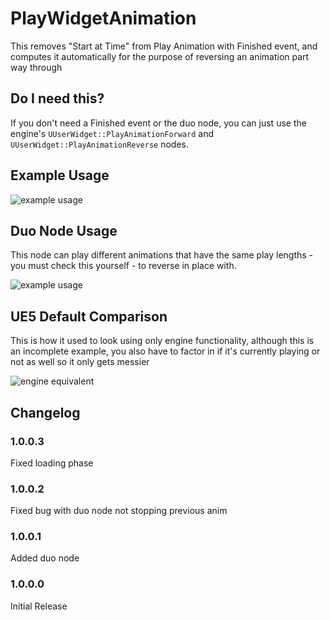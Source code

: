 # PlayWidgetAnimation
This removes "Start at Time" from Play Animation with Finished event, and computes it automatically for the purpose of reversing an animation part way through

## Do I need this?
If you don't need a Finished event or the duo node, you can just use the engine's `UUserWidget::PlayAnimationForward` and `UUserWidget::PlayAnimationReverse` nodes.

## Example Usage

![example usage](https://github.com/Vaei/PlayWidgetAnimation/blob/examples/Example1.png)

## Duo Node Usage

This node can play different animations that have the same play lengths - you must check this yourself - to reverse in place with.

![example usage](https://github.com/Vaei/PlayWidgetAnimation/blob/examples/ExampleDuo0.png)

## UE5 Default Comparison

This is how it used to look using only engine functionality, although this is an incomplete example, you also have to factor in if it's currently playing or not as well so it only gets messier

![engine equivalent](https://github.com/Vaei/PlayWidgetAnimation/blob/examples/Example0.png)

## Changelog
### 1.0.0.3
Fixed loading phase

### 1.0.0.2
Fixed bug with duo node not stopping previous anim

### 1.0.0.1
Added duo node

### 1.0.0.0
Initial Release